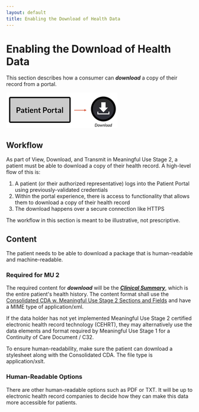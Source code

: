 ```yaml
---
layout: default
title: Enabling the Download of Health Data
---
```


# Enabling the Download of Health Data

This section describes how a consumer can ***download*** a copy of their record from a portal.

![Download](images/download.png)

## Workflow

As part of View, Download, and Transmit in Meaningful Use Stage 2, a patient must be able to download a copy of their health record. A high-level flow of this is:

1. A patient (or their authorized representative) logs into the Patient Portal using previously-validated credentials
2. Within the portal experience, there is access to functionality that allows them to download a copy of their health record
3. The download happens over a secure connection like HTTPS

The workflow in this section is meant to be illustrative, not prescriptive.


## Content

The patient needs to be able to download a package that is human-readable and machine-readable.

### Required for MU 2
The required content for ***download*** will be the [***Clinical Summary***](healthrecords.html), which is the entire patient's health history. The content format shall use the [Consolidated CDA w. Meaningful Use Stage 2 Sections and Fields](healthrecords.html) and have a MIME type of application/xml.

If the data holder has not yet implemented Meaningful Use  Stage 2 certified electronic health record technology (CEHRT), they may alternatively use the data elements and format required by Meaningful Use Stage 1 for a Continuity of Care Document / C32.

To ensure human-readability, make sure the patient can download a stylesheet along with the Consolidated CDA. The file type is application/xslt.

### Human-Readable Options
There are other human-readable options such as PDF or TXT. It will be up to electronic health record companies to decide how they can make this data more accessible for patients.